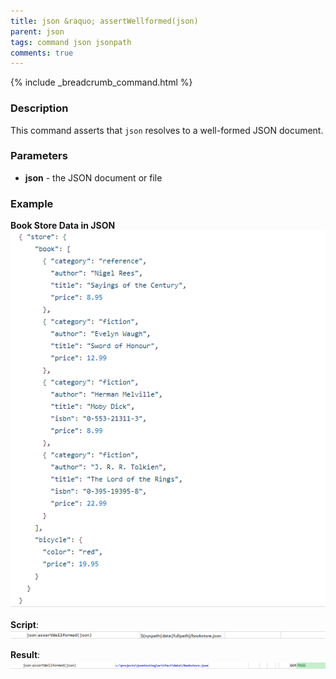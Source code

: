 ```yaml
---
title: json &raquo; assertWellformed(json)
parent: json
tags: command json jsonpath
comments: true
---
```

{% include _breadcrumb_command.html %}

### Description
This command asserts that `json` resolves to a well-formed JSON document.


### Parameters
- **json** - the JSON document or file


### Example
**Book Store Data in JSON**<br/>
![bookStoreData](image/bookStoreData.png)

**Script**:<br/>
![script](image/assertWellformed_01.png)

**Result**:<br/>
![output](image/assertWellformed_02.png)
